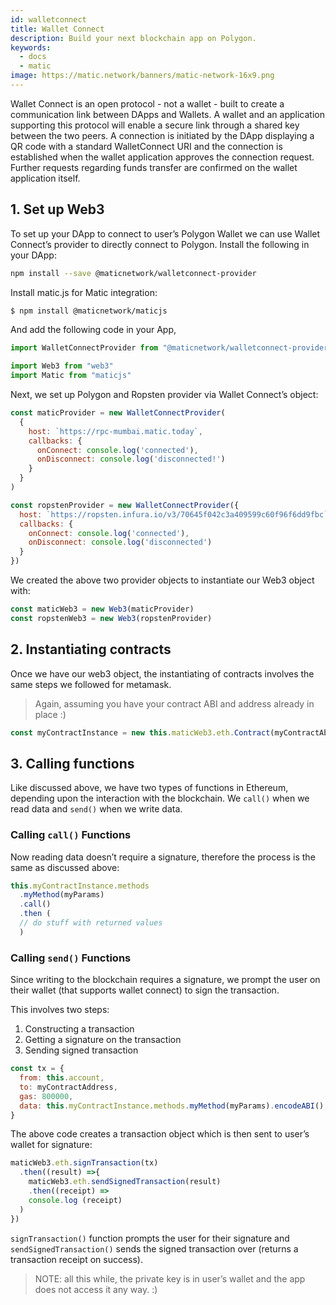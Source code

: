 ```yaml
---
id: walletconnect
title: Wallet Connect
description: Build your next blockchain app on Polygon.
keywords:
  - docs
  - matic
image: https://matic.network/banners/matic-network-16x9.png
---
```


Wallet Connect is an open protocol - not a wallet - built to create a communication link between DApps and Wallets. A wallet and an application supporting this protocol will enable a secure link through a shared key between the two peers. A connection is initiated by the DApp displaying a QR code with a standard WalletConnect URI and the connection is established when the wallet application approves the connection request. Further requests regarding funds transfer are confirmed on the wallet application itself.

## 1. Set up Web3

To set up your DApp to connect to user’s Polygon Wallet we can use Wallet Connect’s provider to directly connect to Polygon. Install the following in your DApp:

```bash
npm install --save @maticnetwork/walletconnect-provider
```

Install matic.js for Matic integration:

```bash
$ npm install @maticnetwork/maticjs
```
And add the following code in your App,

```js
import WalletConnectProvider from "@maticnetwork/walletconnect-provider"

import Web3 from "web3"
import Matic from "maticjs"
```

Next, we set up Polygon and Ropsten provider via Wallet Connect’s object:

```javascript
const maticProvider = new WalletConnectProvider(
  {
    host: `https://rpc-mumbai.matic.today`,
    callbacks: {
      onConnect: console.log('connected'),
      onDisconnect: console.log('disconnected!')
    }
  }
)

const ropstenProvider = new WalletConnectProvider({
  host: `https://ropsten.infura.io/v3/70645f042c3a409599c60f96f6dd9fbc`,
  callbacks: {
    onConnect: console.log('connected'),
    onDisconnect: console.log('disconnected')
  }
})
```
We created the above two provider objects to instantiate our Web3 object with:


```js
const maticWeb3 = new Web3(maticProvider)
const ropstenWeb3 = new Web3(ropstenProvider)
```


## 2. Instantiating contracts

Once we have our web3 object, the instantiating of contracts involves the same steps we followed for metamask.

> Again, assuming you have your contract ABI and address already in place :)

```js
const myContractInstance = new this.maticWeb3.eth.Contract(myContractAbi, myContractAddress)
```

## 3. Calling functions

Like discussed above, we have two types of functions in Ethereum, depending upon the interaction with the blockchain. We `call()` when we read data and `send()` when we write data.

### Calling `call()` Functions

Now reading data doesn’t require a signature, therefore the process is the same as discussed above:

```js
this.myContractInstance.methods
  .myMethod(myParams)
  .call()
  .then (
  // do stuff with returned values
  )
```
### Calling `send()` Functions

Since writing to the blockchain requires a signature, we prompt the user on their wallet (that supports wallet connect) to sign the transaction.

This involves two steps:
1. Constructing a transaction
2. Getting a signature on the transaction
3. Sending signed transaction


```js
const tx = {
  from: this.account,
  to: myContractAddress,
  gas: 800000,
  data: this.myContractInstance.methods.myMethod(myParams).encodeABI(),
}
```


The above code creates a transaction object which is then sent to user’s wallet for signature:


```js
maticWeb3.eth.signTransaction(tx)
  .then((result) =>{
    maticWeb3.eth.sendSignedTransaction(result)
    .then((receipt) => 
    console.log (receipt)
  )
})
```

`signTransaction()` function prompts the user for their signature and `sendSignedTransaction()` sends the signed transaction over (returns a transaction receipt on success).

> NOTE: all this while, the private key is in user’s wallet and the app does not access it any way. :)
